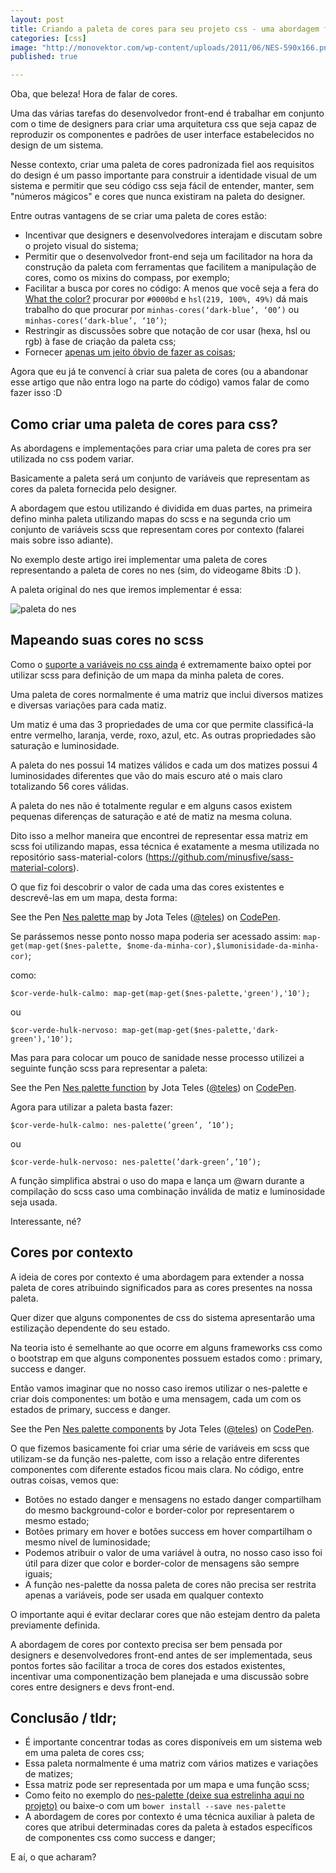 ```yaml
---
layout: post
title: Criando a paleta de cores para seu projeto css - uma abordagem focada em componentização
categories: [css]
image: "http://monovektor.com/wp-content/uploads/2011/06/NES-590x166.png"
published: true

---
```


Oba, que beleza! Hora de falar de cores.

Uma das várias tarefas do desenvolvedor front-end é trabalhar em conjunto com o time de designers para criar uma arquitetura css que seja capaz de reproduzir os componentes e padrões de user interface estabelecidos no design de um sistema.

Nesse contexto, criar uma paleta de cores padronizada fiel aos requisitos do design é um passo importante para construir a identidade visual de um sistema e permitir que seu código css seja fácil de entender, manter, sem "números mágicos" e cores que nunca existiram na paleta do designer.

Entre outras vantagens de se criar uma paleta de cores estão:

* Incentivar que designers e desenvolvedores interajam e discutam sobre o projeto visual do sistema;
* Permitir que o desenvolvedor front-end seja um facilitador na hora da construção da paleta com ferramentas que facilitem a manipulação de cores, como os mixins do compass, por exemplo;
* Facilitar a busca por cores no código: A menos que você seja a fera do [What the color?](http://leaverou.github.io/whathecolor/)  procurar por ````#0000bd```` e ````hsl(219, 100%, 49%)````  dá mais trabalho do que procurar por ````minhas-cores(‘dark-blue’, ‘00’)```` ou ````minhas-cores(‘dark-blue’, ‘10’)````;
* Restringir as discussões sobre que notação de cor usar (hexa, hsl ou rgb) à fase de criação da paleta css;
* Fornecer [apenas um jeito óbvio de fazer as coisas](https://ark4n.wordpress.com/2009/05/25/pyctoria-5-o-zen-do-python/);

Agora que eu já te convencí à criar sua paleta de cores (ou a abandonar esse artigo que não entra logo na parte do código) vamos falar de como fazer isso :D

## Como criar uma paleta de cores para css?

As abordagens e implementações para criar uma paleta de cores pra ser utilizada no css podem variar.

Basicamente a paleta será um conjunto de variáveis que representam as cores da paleta fornecida pelo designer. 

A abordagem que estou utilizando é dividida em duas partes, na primeira defino minha paleta utilizando mapas do scss e na segunda crio um conjunto de variáveis scss que representam cores por contexto (falarei mais sobre isso adiante).

No exemplo deste artigo irei implementar uma paleta de cores representando a paleta de cores no nes (sim, do videogame 8bits :D ).

A paleta original do nes que iremos implementar é essa:

![paleta do nes](https://camo.githubusercontent.com/21c7fc6c3bb2c0da3df7474b90db3a24025f4091/687474703a2f2f6465762e626f7764656e7765622e636f6d2f6e65732f612f692f6e65732d636f6c6f722d70616c657474652e706e67)

## Mapeando suas cores no scss

Como o [suporte a variáveis no css ainda](http://caniuse.com/#feat=css-variables) é extremamente baixo optei por utilizar scss para definição de um mapa da minha paleta de cores.

Uma paleta de cores normalmente é uma matriz que inclui diversos matizes e diversas variações para cada matiz.

Um matiz é uma das 3 propriedades de uma cor que permite classificá-la entre vermelho, laranja, verde, roxo, azul, etc. As outras propriedades são saturação e luminosidade.

A paleta do nes possui 14 matizes válidos e cada um dos matizes possui 4 luminosidades diferentes que vão do mais escuro até o mais claro totalizando 56 cores válidas.

A paleta do nes não é totalmente regular e em alguns casos existem pequenas diferenças de saturação e até de matiz na mesma coluna.

Dito isso a melhor maneira que encontrei de representar essa matriz em scss foi utilizando mapas, essa técnica é exatamente a mesma utilizada no repositório sass-material-colors (https://github.com/minusfive/sass-material-colors).

O que fiz foi descobrir o valor de cada uma das cores existentes e descrevê-las em um mapa, desta forma: 

<p data-height="268" data-theme-id="0" data-slug-hash="adzooM" data-default-tab="css" data-user="teles" class='codepen'>See the Pen <a href='http://codepen.io/teles/pen/adzooM/'>Nes palette map</a> by Jota Teles (<a href='http://codepen.io/teles'>@teles</a>) on <a href='http://codepen.io'>CodePen</a>.</p>
<script async src="//assets.codepen.io/assets/embed/ei.js"></script>

Se parássemos nesse ponto nosso mapa poderia ser acessado assim: ````map-get(map-get($nes-palette, $nome-da-minha-cor),$lumonisidade-da-minha-cor)````;

como:

```` 
$cor-verde-hulk-calmo: map-get(map-get($nes-palette,'green'),'10'); 
````

ou

```` 
$cor-verde-hulk-nervoso: map-get(map-get($nes-palette,'dark-green'),'10'); 
````

Mas para para colocar um pouco de sanidade nesse processo utilizei a seguinte função scss para representar a paleta:

<p data-height="268" data-theme-id="0" data-slug-hash="MKYgWX" data-default-tab="css" data-user="teles" class='codepen'>See the Pen <a href='http://codepen.io/teles/pen/MKYgWX/'>Nes palette function</a> by Jota Teles (<a href='http://codepen.io/teles'>@teles</a>) on <a href='http://codepen.io'>CodePen</a>.</p>
<script async src="//assets.codepen.io/assets/embed/ei.js"></script>

Agora para utilizar a paleta basta fazer:

````
$cor-verde-hulk-calmo: nes-palette(’green’, ’10’);
````

ou

````
$cor-verde-hulk-nervoso: nes-palette(’dark-green’,’10’);
````

A função simplifica abstrai o uso do mapa e lança um @warn durante a compilação do scss caso uma combinação inválida de matiz e luminosidade seja usada.

Interessante, né?

## Cores por contexto 

A ideia de cores por contexto é uma abordagem para extender a nossa paleta de cores atribuindo significados para as cores presentes na nossa paleta.

Quer dizer que alguns componentes de css do sistema apresentarão uma estilização dependente do seu estado.

Na teoria isto é semelhante ao que ocorre em alguns frameworks css como o bootstrap em que alguns componentes possuem estados como : primary, success e danger.

Então vamos imaginar que no nosso caso iremos utilizar o nes-palette e criar dois componentes: um botão e uma mensagem, cada um com os estados de primary, success e danger.

<p data-height="268" data-theme-id="0" data-slug-hash="RrwXBw" data-default-tab="result" data-user="teles" class='codepen'>See the Pen <a href='http://codepen.io/teles/pen/RrwXBw/'>Nes palette components</a> by Jota Teles (<a href='http://codepen.io/teles'>@teles</a>) on <a href='http://codepen.io'>CodePen</a>.</p>
<script async src="//assets.codepen.io/assets/embed/ei.js"></script>

O que fizemos basicamente foi criar uma série de variáveis em scss que utilizam-se da função nes-palette, com isso a relação entre diferentes componentes com diferente estados ficou mais clara. No código, entre outras coisas, vemos que:

* Botões no estado danger e mensagens no estado danger compartilham do mesmo background-color e border-color por representarem o mesmo estado;
* Botões primary em hover e botões success em hover compartilham o mesmo nível de luminosidade;
* Podemos atribuir o valor de uma variável à outra, no nosso caso isso foi útil para dizer que color e border-color de mensagens são sempre iguais;
* A função nes-palette da nossa paleta de cores não precisa ser restrita apenas a variáveis, pode ser usada em qualquer contexto

O importante aqui é evitar declarar cores que não estejam dentro da paleta previamente definida. 

A abordagem de cores por contexto precisa ser bem pensada por designers e desenvolvedores front-end antes de ser implementada, seus pontos fortes são facilitar a troca de cores dos estados existentes, incentivar uma componentização bem planejada e uma discussão sobre cores entre designers e devs front-end. 

## Conclusão / tldr;

* É importante concentrar todas as cores disponíveis em um sistema web em uma paleta de cores css;
* Essa paleta normalmente é uma matriz com vários matizes e variações de matizes;
* Essa matriz pode ser representada por um mapa e uma função scss;
* Como feito no exemplo do [nes-palette (deixe sua estrelinha aqui no projeto)](https://github.com/teles/nes-palette) ou baixe-o com um ````bower install --save nes-palette````
* A abordagem de cores por contexto é uma técnica auxiliar à paleta de cores que atribui determinadas cores da paleta à estados específicos de componentes css como success e danger;



E aí, o que acharam?
